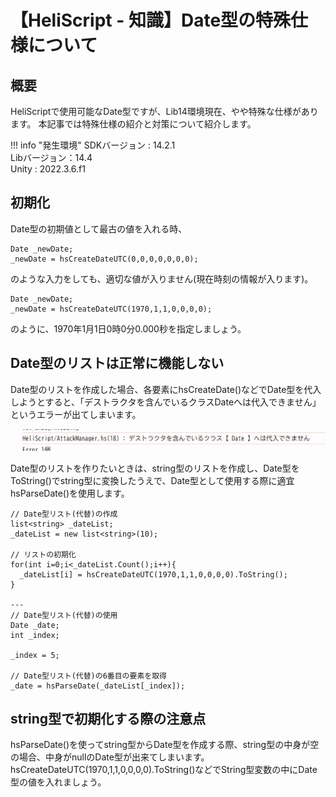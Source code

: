 # 【HeliScript - 知識】Date型の特殊仕様について

## 概要

HeliScriptで使用可能なDate型ですが、Lib14環境現在、やや特殊な仕様があります。
本記事では特殊仕様の紹介と対策について紹介します。


!!! info "発生環境"
    SDKバージョン : 14.2.1<br>
    Libバージョン：14.4<br>
    Unity : 2022.3.6.f1

## 初期化
Date型の初期値として最古の値を入れる時、

```
Date _newDate;
_newDate = hsCreateDateUTC(0,0,0,0,0,0,0);
```
のような入力をしても、適切な値が入りません(現在時刻の情報が入ります)。
```
Date _newDate;
_newDate = hsCreateDateUTC(1970,1,1,0,0,0,0);
```
のように、1970年1月1日0時0分0.000秒を指定しましょう。

## Date型のリストは正常に機能しない
Date型のリストを作成した場合、各要素にhsCreateDate()などでDate型を代入しようとすると、「デストラクタを含んでいるクラスDateへは代入できません」というエラーが出てしまいます。

![DateSpecialSpecifications](img/DateSpecialSpecifications.jpg)

Date型のリストを作りたいときは、string型のリストを作成し、Date型をToString()でstring型に変換したうえで、Date型として使用する際に適宜hsParseDate()を使用します。
```
// Date型リスト(代替)の作成
list<string> _dateList;
_dateList = new list<string>(10);

// リストの初期化
for(int i=0;i<_dateList.Count();i++){
  _dateList[i] = hsCreateDateUTC(1970,1,1,0,0,0,0).ToString();
}

---
// Date型リスト(代替)の使用
Date _date;
int _index;

_index = 5;

// Date型リスト(代替)の6番目の要素を取得
_date = hsParseDate(_dateList[_index]);
```
## string型で初期化する際の注意点
hsParseDate()を使ってstring型からDate型を作成する際、string型の中身が空の場合、中身がnullのDate型が出来てしまいます。
hsCreateDateUTC(1970,1,1,0,0,0,0).ToString()などでString型変数の中にDate型の値を入れましょう。

